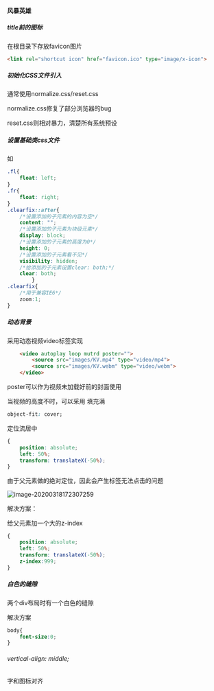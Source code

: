 #### 风暴英雄

##### title前的图标

在根目录下存放favicon图片

````html
<link rel="shortcut icon" href="favicon.ico" type="image/x-icon">
````

##### 初始化CSS文件引入

通常使用normalize.css/reset.css  

normalize.css修复了部分浏览器的bug

reset.css则相对暴力，清楚所有系统预设

##### 设置基础类css文件

如

````css
.fl{
    float: left;
}
.fr{
    float: right;
}
.clearfix::after{
    /*设置添加的子元素的内容为空*/
    content: "";
    /*设置添加的子元素为块级元素*/
    display: block;
    /*设置添加的子元素的高度为0*/
    height: 0;
    /*设置添加的子元素看不见*/
    visibility: hidden;
    /*给添加的子元素设置clear: both;*/
    clear: both;
        }
.clearfix{
    /*用于兼容IE6*/
    zoom:1;
}
````

##### 动态背景

采用动态视频video标签实现

````html
    <video autoplay loop mutrd poster="">
        <source src="images/KV.mp4" type="video/mp4">
        <source src="images/KV.webm" type="video/webm">
    </video>
````

poster可以作为视频未加载好前的封面使用

当视频的高度不时，可以采用 填充满

````css
object-fit: cover;
````

定位流居中

```css
{
    position: absolute;
    left: 50%;
    transform: translateX(-50%);
}
```

由于父元素做的绝对定位，因此会产生<a>标签无法点击的问题

![image-20200318172307259](C:\Users\HerMajesty\AppData\Roaming\Typora\typora-user-images\image-20200318172307259.png)



解决方案：

给父元素加一个大的z-index

```css
{
    position: absolute;
    left: 50%;
    transform: translateX(-50%);
    z-index:999;
}
```

##### 白色的缝隙

两个div布局时有一个白色的缝隙

解决方案

````css
body{
    font-size:0;
}
````

###### vertical-align: *middle*;

字和图标对齐

